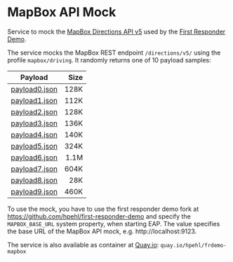 # MapBox API Mock

Service to mock the [MapBox Directions API v5](https://www.mapbox.com/) used by the [First Responder Demo](https://github.com/wildfly-extras/first-responder-demo).

The service mocks the MapBox REST endpoint `/directions/v5/` using the profile `mapbox/driving`. It randomly returns one of 10 payload samples:

| Payload                                           | Size |
|---------------------------------------------------|-----:|
| [payload0.json](src/main/resources/payload0.json) | 128K |
| [payload1.json](src/main/resources/payload1.json) | 112K |
| [payload2.json](src/main/resources/payload2.json) | 128K |
| [payload3.json](src/main/resources/payload3.json) | 136K |
| [payload4.json](src/main/resources/payload4.json) | 140K |
| [payload5.json](src/main/resources/payload5.json) | 324K |
| [payload6.json](src/main/resources/payload6.json) | 1.1M |
| [payload7.json](src/main/resources/payload7.json) | 604K |
| [payload8.json](src/main/resources/payload8.json) |  28K |
| [payload9.json](src/main/resources/payload9.json) | 460K |

To use the mock, you have to use the first responder demo fork at https://github.com/hpehl/first-responder-demo and specify the `MAPBOX_BASE_URL` system property, when starting EAP. The value specifies the base URL of the MapBox API mock, e.g. http://localhost:9123. 

The service is also available as container at [Quay.io](https://quay.io/repository/hpehl/frdemo-mapbox): `quay.io/hpehl/frdemo-mapbox`
